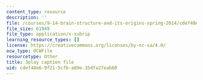 ```yaml
---
content_type: resource
description: ''
file: /courses/9-14-brain-structure-and-its-origins-spring-2014/cdef48e69f215cfba09e35dfa27eab60_555145.vtt
file_size: 61949
file_type: application/x-subrip
learning_resource_types: []
license: https://creativecommons.org/licenses/by-nc-sa/4.0/
ocw_type: OCWFile
resourcetype: Other
title: 3play caption file
uid: cdef48e6-9f21-5cfb-a09e-35dfa27eab60
---
```


